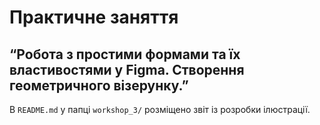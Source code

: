 # Практичне заняття  
## “Робота з простими формами та їх властивостями у Figma. Створення геометричного візерунку.”  

В `README.md` у папці `workshop_3/` розміщено звіт із розробки ілюстрації.
